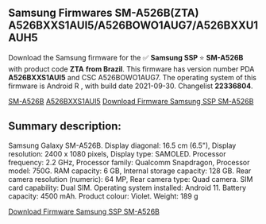 <h2>Samsung Firmwares SM-A526B(ZTA) A526BXXS1AUI5/A526BOWO1AUG7/A526BXXU1AUH5</h2>
Download the Samsung firmware for the ✅ <strong>Samsung SSP </strong> ⭐ <strong>SM-A526B</strong> with product code <strong>ZTA</strong> <strong> from Brazil</strong>. This firmware has version number PDA <strong>A526BXXS1AUI5</strong> and CSC A526BOWO1AUG7. The operating system of this firmware is Android R , with build date 2021-09-30. Changelist <strong>22336804</strong>.


[SM-A526B](https://samfirm.shop/samsung/model/SM-A526B)
[A526BXXS1AUI5](https://samfirm.shop/samsung/pda/A526BXXS1AUI5)
[Download Firmware Samsung SSP SM-A526B](https://samfirm.shop/samsung/firmware/461547)
<h2>Summary description:</h2>
<p>Samsung Galaxy SM-A526B. Display diagonal: 16.5 cm (6.5"), Display resolution: 2400 x 1080 pixels, Display type: SAMOLED. Processor frequency: 2.2 GHz, Processor family: Qualcomm Snapdragon, Processor model: 750G. RAM capacity: 6 GB, Internal storage capacity: 128 GB. Rear camera resolution (numeric): 64 MP, Rear camera type: Quad camera. SIM card capability: Dual SIM. Operating system installed: Android 11. Battery capacity: 4500 mAh. Product colour: Violet. Weight: 189 g</p>


[Download Firmware Samsung SSP SM-A526B](https://samfirm.shop/samsung/firmware/461547)
